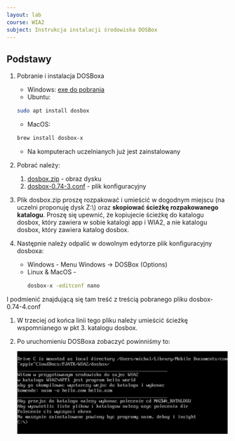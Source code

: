 ```yaml
---
layout: lab
course: WIA2
subject: Instrukcja instalacji środowiska DOSBox
---
```

## Podstawy
1. Pobranie i instalacja DOSBoxa

   - Windows:
  [exe do pobrania](https://sourceforge.net/projects/dosbox/files/latest/download) 
   - Ubuntu:
   ```bash
   sudo apt install dosbox
   ```
   - MacOS:
   ```bash
   brew install dosbox-x
   ```
   - Na komputerach uczelnianych już jest zainstalowany

2. Pobrać należy:
   1. [dosbox.zip](../assets/WIA2/dosbox.zip) - obraz dysku
   2. [dosbox-0.74-3.conf](../assets/WIA2/dosbox-0.74-3.conf) - plik konfiguracyjny

3. Plik dosbox.zip proszę rozpakować i umieścić w dogodnym miejscu (na uczelni proponuję dysk Z:\\) oraz **skopiować ścieżkę rozpakowanego katalogu**. Proszę się upewnić, że kopiujecie ścieżkę do katalogu dosbox, który zawiera w sobie katalogi app i WIA2, a nie katalogu dosbox, który zawiera katalog dosbox. 

4. Następnie należy odpalić w dowolnym edytorze plik konfiguracyjny dosboxa:
   - Windows - Menu Windows -> DOSBox (Options)
   - Linux & MacOS - 
        ```bash
        dosbox-x -editconf nano
        ```
I podmienić znajdującą się tam treść z treścią pobranego pliku dosbox-0.74-4.conf

1. W trzeciej od końca linii tego pliku należy umieścić ścieżkę wspomnianego w pkt 3. katalogu dosbox.
2. Po uruchomieniu DOSBoxa zobaczyć powinniśmy to:
   
   ![dosbox](../assets/RBD/WIA2/dosbox.png)